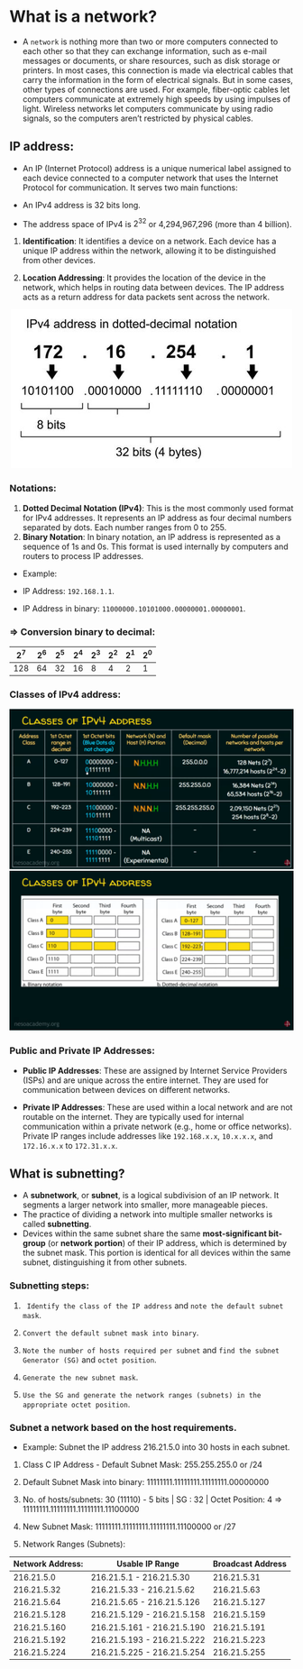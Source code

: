 # What is a network?

- A `network` is nothing more than two or more computers connected to each other so that they can exchange information, such as e-mail messages or documents, or share resources, such as disk storage or printers. In most cases, this connection is made via electrical cables that carry the information in the form of electrical signals. But in some cases, other types of connections are used. For example, fiber-optic cables let computers communicate at extremely high speeds by using impulses of light. Wireless networks let computers communicate by using radio signals, so the computers aren’t restricted by physical cables.

## IP address:

- An IP (Internet Protocol) address is a unique numerical label assigned to each device connected to a computer network that uses the Internet Protocol for communication. It serves two main functions:

- An IPv4 address is 32 bits long.
- The address space of IPv4 is $2^{32}$ or 4,294,967,296 (more than 4 billion).

1. **Identification**: It identifies a device on a network. Each device has a unique IP address within the network, allowing it to be distinguished from other devices.

2. **Location Addressing**: It provides the location of the device in the network, which helps in routing data between devices. The IP address acts as a return address for data packets sent across the network.


<p align="center" width="100%">
    <img src="./images/IPv4_example.jpg" alt="IP address" />
</p>

### Notations:

1. **Dotted Decimal Notation (IPv4)**:
This is the most commonly used format for IPv4 addresses. It represents an IP address as four decimal numbers separated by dots. Each number ranges from 0 to 255.
2. **Binary Notation**:
In binary notation, an IP address is represented as a sequence of 1s and 0s. This format is used internally by computers and routers to process IP addresses.

- Example:

- IP Address: `192.168.1.1`.
- IP Address in binary: `11000000.10101000.00000001.00000001`.

### => Conversion binary to decimal:

<p align="center" width="100%">

| $2^7$ | $2^6$ | $2^5$ | $2^4$ | $2^3$ | $2^2$ | $2^1$ | $2^0$ | 
|-|-|-|-|-|-|-|-|
| 128 | 64 | 32 | 16 | 8 | 4 | 2 | 1 |

</p>

### Classes of IPv4 address:

<div align="center" width="100%">
    <img src="./images/IPV4_classes.png">
    <img src="./images/classes_of_IPv4.png">
</div>

### Public and Private IP Addresses:


- **Public IP Addresses**: These are assigned by Internet Service Providers (ISPs) and are unique across the entire internet. They are used for communication between devices on different networks.

- **Private IP Addresses**: These are used within a local network and are not routable on the internet. They are typically used for internal communication within a private network (e.g., home or office networks). Private IP ranges include addresses like `192.168.x.x`, `10.x.x.x`, and `172.16.x.x` to `172.31.x.x`.

## What is subnetting?

- A **subnetwork**, or **subnet**, is a logical subdivision of an IP network. It segments a larger network into smaller, more manageable pieces.
- The practice of dividing a network into multiple smaller networks is called **subnetting**.
- Devices within the same subnet share the same **most-significant bit-group** (or **network portion**) of their IP address, which is determined by the subnet mask. This portion is identical for all devices within the same subnet, distinguishing it from other subnets.

### Subnetting steps:

1. ` Identify the class of the IP address` and `note the default subnet mask`.

2. `Convert the default subnet mask into binary`.

3. `Note the number of hosts required per subnet` and `find the subnet Generator (SG)` and `octet position`.

4. `Generate the new subnet mask`.

5. `Use the SG and generate the network ranges (subnets) in the appropriate octet position`.

### Subnet a network based on the host requirements.

- Example: Subnet the IP address 216.21.5.0 into 30 hosts in each subnet.

1. Class C IP Address - Default Subnet Mask: 255.255.255.0 or /24

2. Default Subnet Mask into binary: 11111111.11111111.11111111.00000000

3. No. of hosts/subnets: 30 (11110) - 5 bits | SG : 32 | Octet Position: 4 => 11111111.11111111.11111111.11100000

4. New Subnet Mask: 11111111.11111111.11111111.11100000 or /27

5. Network Ranges (Subnets):

<center>

| Network Address: | Usable IP Range | Broadcast Address |
|-|-|-|
| 216.21.5.0 | 216.21.5.1 - 216.21.5.30 | 216.21.5.31 |
| 216.21.5.32 | 216.21.5.33 - 216.21.5.62 | 216.21.5.63 |
| 216.21.5.64 | 216.21.5.65 - 216.21.5.126 | 216.21.5.127 |
| 216.21.5.128 | 216.21.5.129 - 216.21.5.158 | 216.21.5.159 |
| 216.21.5.160 | 216.21.5.161 - 216.21.5.190 | 216.21.5.191 |
| 216.21.5.192 | 216.21.5.193 - 216.21.5.222 | 216.21.5.223 |
| 216.21.5.224 | 216.21.5.225 - 216.21.5.254 | 216.21.5.255 |

</center>

